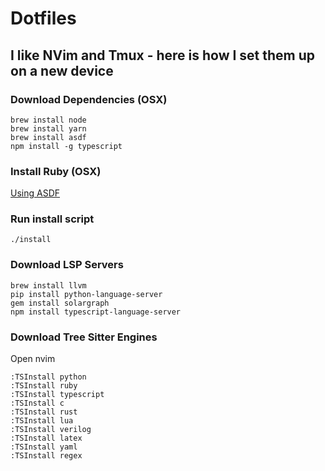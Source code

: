# Dotfiles

## I like NVim and Tmux - here is how I set them up on a new device

### Download Dependencies (OSX)
```
brew install node
brew install yarn
brew install asdf
npm install -g typescript
```
### Install Ruby (OSX)
 [Using ASDF](https://andrewm.codes/blog/how-to-install-ruby-on-rails-6-1-with-asdf-on-macos-big-sur)

### Run install script
`./install`
### Download LSP Servers
```
brew install llvm
pip install python-language-server
gem install solargraph
npm install typescript-language-server
```
### Download Tree Sitter Engines
Open nvim
```vim
:TSInstall python
:TSInstall ruby
:TSInstall typescript
:TSInstall c
:TSInstall rust
:TSInstall lua
:TSInstall verilog
:TSInstall latex
:TSInstall yaml
:TSInstall regex
```


